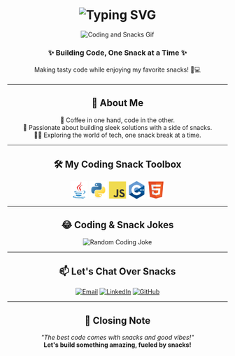 
<h1 align="center">
  <img src="https://readme-typing-svg.herokuapp.com?font=Orbitron&size=40&color=FF5733&center=true&vCenter=true&width=800&height=80&lines=Hey+there!+I'm+Code+Snack+Lover!;Developer+%7C+Snack+Lover+%7C+Code+Enthusiast;Coding+with+Snacks+%F0%9F%8D%8D+%F0%9F%92%BB" alt="Typing SVG">
</h1>

<div align="center">
  <img src="https://media.giphy.com/media/1ZXws8d54t91aBihyy/giphy.gif" alt="Coding and Snacks Gif" width="60%">
</div>

<h3 align="center">✨ Building Code, One Snack at a Time ✨</h3>
<h4 align="center" style="font-weight: 400;">Making tasty code while enjoying my favorite snacks! 🍕💻</h4>

---

<h2 align="center">🌟 About Me</h2>
<p align="center">
  🍩 Coffee in one hand, code in the other.<br>
  🌮 Passionate about building sleek solutions with a side of snacks.<br>
  🧑‍💻 Exploring the world of tech, one snack break at a time.
</p>

---

<h2 align="center">🛠️ My Coding Snack Toolbox</h2>
<p align="center">
  <img src="https://raw.githubusercontent.com/devicons/devicon/master/icons/java/java-original.svg" alt="Java" width="40" height="40">
  <img src="https://raw.githubusercontent.com/devicons/devicon/master/icons/python/python-original.svg" alt="Python" width="40" height="40">
  <img src="https://raw.githubusercontent.com/devicons/devicon/master/icons/javascript/javascript-original.svg" alt="JavaScript" width="40" height="40">
  <img src="https://raw.githubusercontent.com/devicons/devicon/master/icons/cplusplus/cplusplus-original.svg" alt="C++" width="40" height="40">
  <img src="https://raw.githubusercontent.com/devicons/devicon/master/icons/html5/html5-original.svg" alt="HTML" width="40" height="40">
</p>

---

<h2 align="center">😂 Coding & Snack Jokes</h2>
<p align="center">
  <img src="https://readme-jokes.vercel.app/api?theme=radical" alt="Random Coding Joke" />
</p>

---

<h2 align="center">📫 Let's Chat Over Snacks</h2>
<p align="center">
  <a href="mailto:codesnacklover@gmail.com"><img src="https://img.shields.io/badge/Email-FB542B?style=for-the-badge&logo=gmail&logoColor=white" alt="Email"></a>
  <a href="https://www.linkedin.com/in/codesnacklover/"><img src="https://img.shields.io/badge/LinkedIn-0077B5?style=for-the-badge&logo=linkedin&logoColor=white" alt="LinkedIn"></a>
  <a href="https://github.com/Codesnacklover"><img src="https://img.shields.io/badge/GitHub-333333?style=for-the-badge&logo=github&logoColor=white" alt="GitHub"></a>
</p>

---

<h2 align="center">🚀 Closing Note</h2>
<p align="center">
  <em>"The best code comes with snacks and good vibes!"</em><br>
  <strong>Let's build something amazing, fueled by snacks!</strong>
</p>


